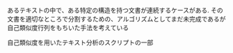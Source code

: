 あるテキストの中で、ある特定の構造を持つ文書が連続するケースがある.
その文書を適切なところで分割するための、アルゴリズムとしてまだ未完成であるが自己類似度行列をもちいた手法を考えている

自己類似度を用いたテキスト分析のスクリプトの一部

